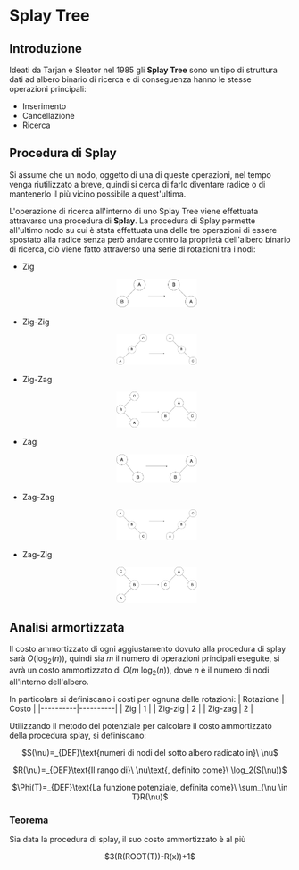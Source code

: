 # Splay Tree
## Introduzione
Ideati da Tarjan e Sleator nel 1985 gli **Splay Tree** sono un tipo di struttura dati ad albero binario di ricerca e di conseguenza hanno le stesse operazioni principali:
- Inserimento
- Cancellazione
- Ricerca

## Procedura di Splay
Si assume che un nodo, oggetto di una di queste operazioni, nel tempo venga riutilizzato a breve, quindi si cerca di farlo diventare radice o di mantenerlo il più vicino possibile a quest'ultima.

L'operazione di ricerca all'interno di uno Splay Tree viene effettuata attravarso una procedura di **Splay**.
La procedura di Splay permette all'ultimo nodo su cui è stata effettuata una delle tre operazioni di essere spostato alla radice senza però andare contro la proprietà dell'albero binario di ricerca, ciò viene fatto attraverso una serie di rotazioni tra i nodi:
- Zig<br> <p align="center"> <img src="Image/Zig.png" alt="Zig operation" width="30%" height="30%"/> </p>
- Zig-Zig<br> <p align="center"> <img src="Image/Zig-zig.png" alt="Zig-zig operation" width="30%" height="30%"/> </p>
- Zig-Zag<br> <p align="center"> <img src="Image/Zig-zag.png" alt="Zig-zag operation" width="30%" height="30%"/> </p>
- Zag<br> <p align="center"> <img src="Image/Zag.png" alt="Zag operation" width="30%" height="30%"/> </p>
- Zag-Zag<br> <p align="center"> <img src="Image/Zag-zag.png" alt="Zag-zag operation" width="30%" height="30%"/> </p>
- Zag-Zig<br> <p align="center"> <img src="Image/Zag-zig.png" alt="Zag-zig operation" width="30%" height="30%"/> </p>

## Analisi armortizzata
Il costo ammortizzato di ogni aggiustamento dovuto alla procedura di splay sarà $O(\log_2(n))$, quindi sia $m$ il numero di operazioni principali eseguite, si avrà un costo ammortizzato di $O(m\ \log_2(n))$, dove $n$ è il numero di nodi all'interno dell'albero.

In particolare si definiscano i costi per ognuna delle rotazioni:
| Rotazione | Costo |
|----------|----------|
| Zig | 1 |
| Zig-zig | 2 |
| Zig-zag | 2 |

Utilizzando il metodo del potenziale per calcolare il costo ammortizzato della procedura splay, si definiscano:

<p align=center>$S(\nu)=_{DEF}\text{numeri di nodi del sotto albero radicato in}\ \nu$</p>
<p align=center>$R(\nu)=_{DEF}\text{Il rango di}\ \nu\text{, definito come}\ \log_2(S(\nu))$</p>
<p align=center>$\Phi(T)=_{DEF}\text{La funzione potenziale, definita come}\ \sum_{\nu \in T}R(\nu)$</p>

### Teorema
Sia data la procedura di splay, il suo costo ammortizzato è al più
<p align="center">$3(R(ROOT(T))-R(x))+1$</p>
